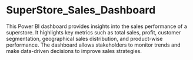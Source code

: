 # SuperStore_Sales_Dashboard
This Power BI dashboard provides insights into the sales performance of a superstore. It highlights key metrics such as total sales, profit, customer segmentation, geographical sales distribution, and product-wise performance. The dashboard allows stakeholders to monitor trends and make data-driven decisions to improve sales strategies.
